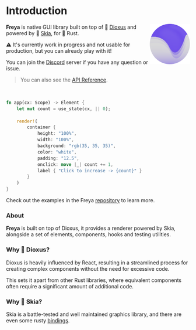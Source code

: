 # Introduction

<img align="right" src="./logo.svg" alt="Freya logo" width="110"/>

**Freya** is native GUI library built on top of 🧬 [Dioxus](https://dioxuslabs.com) and powered by 🎨 [Skia](https://skia.org/), for 🦀 Rust. 

⚠️ It's currently work in progress and not usable for production, but you can already play with it! 

You can join the [Discord](https://discord.gg/sYejxCdewG) server if you have any question or issue. 

> You can also see the [API Reference](https://docs.freyaui.dev/freya/).

<br>

```rust no_run
fn app(cx: Scope) -> Element {
    let mut count = use_state(cx, || 0);

    render!(
        container {
            height: "100%",
            width: "100%",
            background: "rgb(35, 35, 35)",
            color: "white",
            padding: "12.5",
            onclick: move |_| count += 1,
            label { "Click to increase -> {count}" }
        }
    )
}
```

Check out the examples in the Freya [repository](https://github.com/marc2332/freya/tree/main/examples) to learn more.

### About
**Freya** is built on top of Dioxus, it provides a renderer powered by Skia, alongside a set of elements, components, hooks and testing utilities.

### Why 🧬 Dioxus?

Dioxus is heavily influenced by React, resulting in a streamlined process for creating complex components without the need for excessive code. 

This sets it apart from other Rust libraries, where equivalent components often require a significant amount of additional code.

### Why 🎨 Skia?

Skia is a battle-tested and well maintained graphics library, and there are even some rusty [bindings](https://github.com/rust-skia/rust-skia). 
